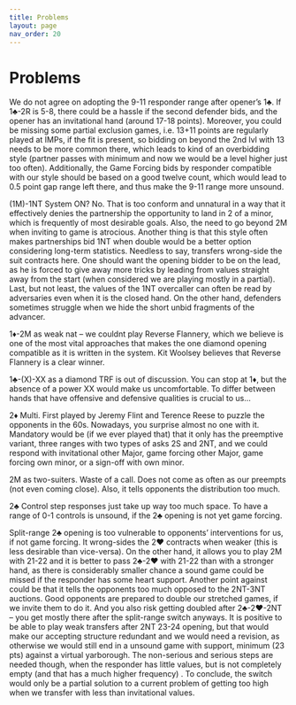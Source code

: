 ```yaml
---
title: Problems
layout: page
nav_order: 20
---
```


# Problems

We do not agree on adopting the 9-11 responder range after opener’s 1♣.  If 1♣-2R is 5-8, there could be a hassle if the second defender bids, and the opener has an invitational hand (around 17-18 points). Moreover, you could be missing some partial exclusion games, i.e. 13+11 points are regularly played at IMPs, if the fit is present, so bidding on beyond the 2nd lvl with 13 needs to be more common there, which leads to kind of an overbidding style (partner passes with minimum and now we would be a level higher just too often). Additionally, the Game Forcing bids by responder compatible with our style should be based on a good twelve count, which would lead to 0.5 point gap range left there, and thus make the 9-11 range more unsound.  

(1M)-1NT System ON? No. That is too conform and unnatural in a way that it effectively denies the partnership the opportunity to land in 2 of a minor, which is frequently of most desirable goals. Also, the need to go beyond 2M when inviting to game is atrocious. Another thing is that this style often makes partnerships bid 1NT when double would be a better option considering long-term statistics. Needless to say, transfers wrong-side the suit contracts here. One should want the opening bidder to be on the lead, as he is forced to give away more tricks by leading from values straight away from the start (when considered we are playing mostly in a partial). Last, but not least, the values of the 1NT overcaller can often be read by adversaries even when it is the closed hand. On the other hand, defenders sometimes struggle when we hide the short unbid fragments of the advancer.  

1♦-2M as weak nat – we couldnt play Reverse Flannery, which we believe is one of the most vital approaches that makes the one diamond opening compatible as it is written in the system. Kit Woolsey believes that Reverse Flannery is a clear winner.  

1♣-(X)-XX as a diamond TRF is out of discussion. You can stop at 1♦, but the absence of a power XX would make us uncomfortable. To differ between hands that have offensive and defensive qualities is crucial to us...  

2♦ Multi. First played by Jeremy Flint and Terence Reese to puzzle the opponents in the 60s. Nowadays, you surprise almost no one with it. Mandatory would be (if we ever played that) that it only has the preemptive variant, three ranges with two types of asks 2S and 2NT, and we could respond with invitational other Major, game forcing other Major, game forcing own minor, or a sign-off with own minor.  

2M as two-suiters. Waste of a call. Does not come as often as our preempts (not even coming close). Also, it tells opponents the distribution too much.  

2♣ Control step responses just take up way too much space. To have a range of 0-1 controls is unsound, if the 2♣ opening is not yet game forcing.   

Split-range 2♣ opening is too vulnerable to opponents’ interventions for us, if not game forcing. It wrong-sides the 2♥ contracts when weaker (this is less desirable than vice-versa). On the other hand, it allows you to play 2M with 21-22 and it is better to pass 2♣-2♥ with 21-22 than with a stronger hand, as there is considerably smaller chance a sound game could be missed if the responder has some heart support. Another point against could be that it tells the opponents too much opposed to the 2NT-3NT auctions. Good opponents are prepared to double our stretched games, if we invite them to do it. And you also risk getting doubled after 2♣-2♥-2NT – you get mostly there after the split-range switch anyways. It is positive to be able to play weak transfers after 2NT 23-24 opening, but that would make our accepting structure redundant and we would need a revision, as otherwise we would still end in a unsound game with support, minimum (23 pts) against a virtual yarborough. The non-serious and serious steps are needed though, when the responder has little values, but is not completely empty (and that has a much higher frequency) . To conclude, the switch would only be a partial solution to a current problem of getting too high when we transfer with less than invitational values.
